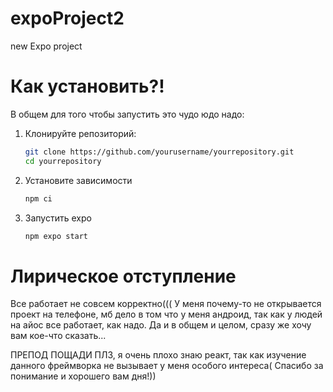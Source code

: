 # expoProject2
new Expo project

# Как установить?!

В общем для того чтобы запустить это чудо юдо надо:

1. Клонируйте репозиторий:

   ```bash
   git clone https://github.com/yourusername/yourrepository.git
   cd yourrepository

2. Установите зависимости
    ```bash
    npm ci

3. Запустить expo

    ```bash
    npm expo start

# Лирическое отступление

Все работает не совсем корректно((( 
У меня почему-то не открывается проект на телефоне, мб дело в том что у меня андроид, так как у людей на айос все работает, как надо. Да и в общем и целом, сразу же хочу вам кое-что сказать... 

ПРЕПОД ПОЩАДИ ПЛЗ, я очень плохо знаю реакт, так как изучение данного фреймворка не вызывает у меня особого интереса(
Спасибо за понимание и хорошего вам дня!))

